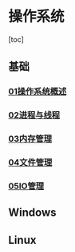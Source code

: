 # 操作系统

[toc]

## 基础

###  [01操作系统概述](基础\01操作系统概述.md)

###  [02进程与线程](基础\02进程与线程.md)

###  [03内存管理](基础\03内存管理.md)

###  [04文件管理](基础\04文件管理.md)

###  [05IO管理](基础\05IO管理.md)

## Windows



## Linux



